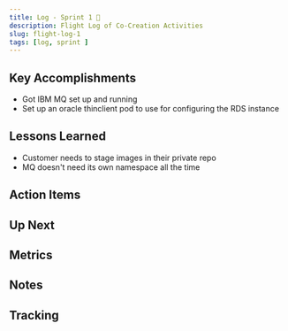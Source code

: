```yaml
---
title: Log - Sprint 1 🛫
description: Flight Log of Co-Creation Activities
slug: flight-log-1
tags: [log, sprint ]
---
```


## Key Accomplishments

- Got IBM MQ set up and running
- Set up an oracle thinclient pod to use for configuring the RDS instance

## Lessons Learned

- Customer needs to stage images in their private repo
- MQ doesn't need its own namespace all the time


## Action Items


## Up Next

## Metrics


## Notes




## Tracking

